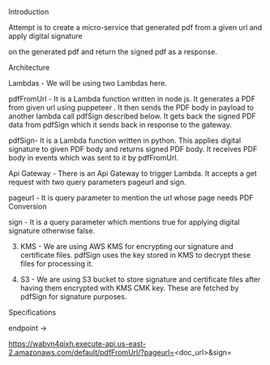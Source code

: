 Introduction

Attempt is to create a micro-service that generated pdf from a given url and apply digital signature

on the generated pdf and return the signed pdf as a response.  

Architecture

Lambdas - We will be using two Lambdas here. 

pdfFromUrl - It is a Lambda function written in node js. It generates a PDF from given url using puppeteer . It then sends the PDF body in payload to another lambda call pdfSign described below. It gets back the signed PDF data from pdfSign which it sends back in response to the gateway.

pdfSign- It is a Lambda function written in python. This applies digital signature to given PDF body and returns signed PDF body. It receives PDF body in events which was sent to it by pdfFromUrl.

Api Gateway - There is an Api Gateway to trigger Lambda. It accepts a get request with two query parameters pageurl and sign. 

pageurl - It is query parameter to mention the url whose page needs PDF Conversion

sign - It is a query parameter which mentions true for applying digital signature otherwise false.

 3. KMS - We are using AWS KMS for encrypting our signature and certificate files. pdfSign uses the key stored in KMS to decrypt these files for processing it. 

4. S3 - We are using S3 bucket to store signature and certificate files  after having them encrypted with KMS CMK key. These are fetched by pdfSign for signature purposes.

Specifications

endpoint ->

https://wabvn4qixh.execute-api.us-east-2.amazonaws.com/default/pdfFromUrl/?pageurl=<doc_url>&sign=<true or false>

